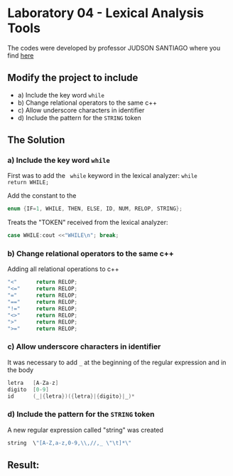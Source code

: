 # Laboratory 04 - Lexical Analysis Tools

The codes were developed by professor JUDSON SANTIAGO where you find [here](https://github.com/JudsonSS/Compiladores/tree/master/Labs/Lab11)

## Modify the project to include
- a) Include the key word ```while```
- b) Change relational operators to the same c++
- c) Allow underscore characters in identifier
- d) Include the pattern for the ```STRING``` token

## The Solution

### a) Include the key word ```while```

First was to add the ``` while``` keyword in the lexical analyzer: ```while       return WHILE; ```

Add the constant to the  
```c++
enum {IF=1, WHILE, THEN, ELSE, ID, NUM, RELOP, STRING}; 
```

Treats the "TOKEN" received from the lexical analyzer: 
```c++
case WHILE:cout <<"WHILE\n"; break;
```

### b) Change relational operators to the same c++

Adding all relational operations to c++
```c++
"<"      return RELOP; 
"<="     return RELOP; 
"="      return RELOP; 
"=="     return RELOP;
"!="     return RELOP;
"<>"     return RELOP; 
">"      return RELOP;
">="     return RELOP; 
```

### c) Allow underscore characters in identifier

It was necessary to add ```_``` at the beginning of the regular expression and in the body

```c++
letra	[A-Za-z]
digito	[0-9]
id	    (_|{letra})({letra}|{digito}|_)*
```

 ### d) Include the pattern for the ```STRING``` token

A new regular expression called "string" was created
 
```c++
string  \"[A-Z,a-z,0-9,\\,//,_ \"\t]*\"
```

## Result:
